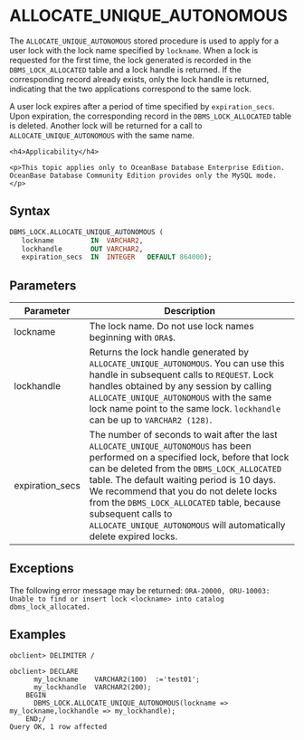 # ALLOCATE_UNIQUE_AUTONOMOUS

The `ALLOCATE_UNIQUE_AUTONOMOUS` stored procedure is used to apply for a user lock with the lock name specified by `lockname`. When a lock is requested for the first time, the lock generated is recorded in the `DBMS_LOCK_ALLOCATED` table and a lock handle is returned. If the corresponding record already exists, only the lock handle is returned, indicating that the two applications correspond to the same lock. 

A user lock expires after a period of time specified by `expiration_secs`. Upon expiration, the corresponding record in the `DBMS_LOCK_ALLOCATED` table is deleted. Another lock will be returned for a call to `ALLOCATE_UNIQUE_AUTONOMOUS` with the same name. 

  <main id="notice" >

    <h4>Applicability</h4>

    <p>This topic applies only to OceanBase Database Enterprise Edition. OceanBase Database Community Edition provides only the MySQL mode. </p>

  </main>

## Syntax

```sql
DBMS_LOCK.ALLOCATE_UNIQUE_AUTONOMOUS (
   lockname         IN  VARCHAR2,
   lockhandle       OUT VARCHAR2,
   expiration_secs  IN  INTEGER   DEFAULT 864000);
```

## Parameters

| Parameter | Description |
| --- | --- |
| lockname | The lock name. Do not use lock names beginning with `ORA$`.  |
| lockhandle | Returns the lock handle generated by `ALLOCATE_UNIQUE_AUTONOMOUS`. You can use this handle in subsequent calls to `REQUEST`. Lock handles obtained by any session by calling `ALLOCATE_UNIQUE_AUTONOMOUS` with the same lock name point to the same lock. `lockhandle` can be up to `VARCHAR2 (128)`.  |
| expiration_secs | The number of seconds to wait after the last `ALLOCATE_UNIQUE_AUTONOMOUS` has been performed on a specified lock, before that lock can be deleted from the `DBMS_LOCK_ALLOCATED` table. The default waiting period is 10 days. We recommend that you do not delete locks from the `DBMS_LOCK_ALLOCATED` table, because subsequent calls to `ALLOCATE_UNIQUE_AUTONOMOUS` will automatically delete expired locks.  |

## Exceptions

The following error message may be returned:
`ORA-20000, ORU-10003: Unable to find or insert lock <lockname> into catalog dbms_lock_allocated.`

## Examples

```shell
obclient> DELIMITER /

obclient> DECLARE 
      my_lockname    VARCHAR2(100)  :='test01';
      my_lockhandle  VARCHAR2(200);
    BEGIN  
      DBMS_LOCK.ALLOCATE_UNIQUE_AUTONOMOUS(lockname => my_lockname,lockhandle => my_lockhandle);
    END;/
Query OK, 1 row affected
```
